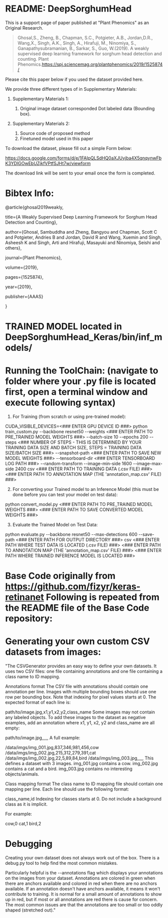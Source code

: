 # README: DeepSorghumHead

This is a support page of paper published at "Plant Phenomics" as an Original Research. 

> Ghosal,S., Zheng, B., Chapman, S.C., Potgieter, A.B., Jordan,D.R., Wang,X., Singh, A.K., Singh, A., Hirafuji, M., Ninomiya, S., Ganapathysubramanian, B., Sarkar, S., Guo, W.(2019). A weakly supervised deep learning framework for sorghum head detection and counting. Plant Phenomics.https://spj.sciencemag.org/plantphenomics/2019/1525874/

Please cite this paper below if you used the dataset provided here.

We provide three different types of in Supplementary Materials: 

1. Supplementary Materials 1:
   1)	Original image dataset corresponded Dot labeled data (Bounding box). 

2. Supplementary Materials 2:
   1) Source code of proposed method
   2) Finetuned model used in this paper

To download the dataset, please fill out a simple Form below:

https://docs.google.com/forms/d/e/1FAIpQLSdHQ0aXJUvjba4X5qnqynwFbK3YDlGOwEbUZjkfVPtfSJHt7w/viewform

The download link will be sent to your email once the form is completed. 

# Bibtex Info:

@article{ghosal2019weakly,
  
  title={A Weakly Supervised Deep Learning Framework for Sorghum Head Detection and Counting},
  
  author={Ghosal, Sambuddha and Zheng, Bangyou and Chapman, Scott C and Potgieter, Andries B and Jordan, David R and Wang, Xuemin and Singh, Asheesh K and Singh, Arti and Hirafuji, Masayuki and Ninomiya, Seishi and others},

  journal={Plant Phenomics},

  volume={2019},
  
  pages={1525874},
  
  year={2019},
  
  publisher={AAAS}

}

# TRAINED MODEL located in DeepSorghumHead_Keras/bin/inf_models/

# Running the ToolChain: (navigate to folder where your .py file is located first, open a terminal window and execute following syntax)

1. For Training (from scratch or using pre-trained model):

CUDA_VISIBLE_DEVICES=<### ENTER GPU DEVICE ID ###> python train_custom.py --backbone resnet50 --weights <### ENTER PATH TO PRE_TRAINED MODEL WEIGHTS ###> --batch-size 10 --epochs 200 --steps <### NUMBER OF STEPS - THIS IS DETERMINED BY YOUR TRAINING DATA SIZE AND BATCH SIZE, STEPS = TRAINING DATA SIZE/BATCH SIZE ###> --snapshot-path <### ENTER PATH TO SAVE NEW MODEL WEIGHTS ###> --tensorboard-dir <### ENTER TENSORBOARD LOG PATH ###> --random-transform --image-min-side 1600 --image-max-side 2400 csv <### ENTER PATH TO TRAINING DATA (.csv FILE) ###> <### ENTER PATH TO ANNOTATION MAP (THE 'annotation_map.csv' FILE) ###>

2. For converting your Trained model to an Inference Model (this must be done before you can test your model on test data):

python convert_model.py <### ENTER PATH TO PRE_TRAINED MODEL WEIGHTS ###> <### ENTER PATH TO SAVE CONVERTED MODEL WEIGHTS ###>

3. Evaluate the Trained Model on Test Data:

python evaluate.py --backbone resnet50 --max-detections 600 --save-path <### ENTER PATH FOR OUTPUT DIRECTORY ###> csv <### ENTER PATH WHERE TEST DATA IS LOCATED (.csv FILE) ###> <### ENTER PATH TO ANNOTATION MAP (THE 'annotation_map.csv' FILE) ###> <### ENTER PATH WHERE TRAINED INFERENCE MODEL IS LOCATED ###>

# Base Code originally from https://github.com/fizyr/keras-retinanet Following is repeated from the README file of the Base Code repository:

# Generating your own custom CSV datasets from images:
"The CSVGenerator provides an easy way to define your own datasets. It uses two CSV files: one file containing annotations and one file containing a class name to ID mapping.

Annotations format
The CSV file with annotations should contain one annotation per line. Images with multiple bounding boxes should use one row per bounding box. Note that indexing for pixel values starts at 0. The expected format of each line is:

path/to/image.jpg,x1,y1,x2,y2,class_name
Some images may not contain any labeled objects. To add these images to the dataset as negative examples, add an annotation where x1, y1, x2, y2 and class_name are all empty:

path/to/image.jpg,,,,,
A full example:

/data/imgs/img_001.jpg,837,346,981,456,cow
/data/imgs/img_002.jpg,215,312,279,391,cat
/data/imgs/img_002.jpg,22,5,89,84,bird
/data/imgs/img_003.jpg,,,,,
This defines a dataset with 3 images. img_001.jpg contains a cow. img_002.jpg contains a cat and a bird. img_003.jpg contains no interesting objects/animals.

Class mapping format
The class name to ID mapping file should contain one mapping per line. Each line should use the following format:

class_name,id
Indexing for classes starts at 0. Do not include a background class as it is implicit.

For example:

cow,0
cat,1
bird,2

# Debugging
Creating your own dataset does not always work out of the box. There is a debug.py tool to help find the most common mistakes.

Particularly helpful is the --annotations flag which displays your annotations on the images from your dataset. Annotations are colored in green when there are anchors available and colored in red when there are no anchors available. If an annotation doesn't have anchors available, it means it won't contribute to training. It is normal for a small amount of annotations to show up in red, but if most or all annotations are red there is cause for concern. The most common issues are that the annotations are too small or too oddly shaped (stretched out)."


